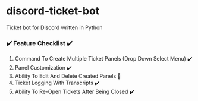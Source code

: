 # discord-ticket-bot
Ticket bot for Discord written in Python

### ✔️ Feature Checklist ✔️
1. Command To Create Multiple Ticket Panels (Drop Down Select Menu) ✔️
2. Panel Customization ✔️
3. Ability To Edit And Delete Created Panels 🚫
4. Ticket Logging With Transcripts ✔️
5. Ability To Re-Open Tickets After Being Closed ✔️